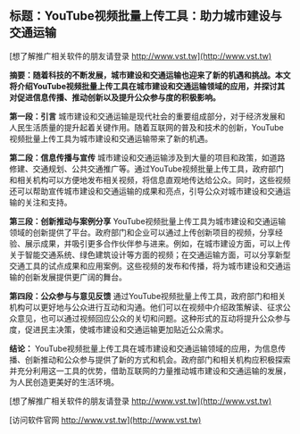 ## **标题：YouTube视频批量上传工具：助力城市建设与交通运输**

[想了解推广相关软件的朋友请登录 http://www.vst.tw](http://www.vst.tw)

**摘要：随着科技的不断发展，城市建设和交通运输也迎来了新的机遇和挑战。本文将介绍YouTube视频批量上传工具在城市建设和交通运输领域的应用，并探讨其对促进信息传播、推动创新以及提升公众参与度的积极影响。**

**第一段：引言**
城市建设和交通运输是现代社会的重要组成部分，对于经济发展和人民生活质量的提升起着关键作用。随着互联网的普及和技术的创新，YouTube视频批量上传工具为城市建设和交通运输带来了新的机遇。

**第二段：信息传播与宣传**
城市建设和交通运输涉及到大量的项目和政策，如道路修建、交通规划、公共交通推广等。通过YouTube视频批量上传工具，政府部门和相关机构可以方便地发布相关视频，将信息直观地传达给公众。同时，这些视频还可以帮助宣传城市建设和交通运输的成果和亮点，引导公众对城市建设和交通运输的关注和支持。

**第三段：创新推动与案例分享**
YouTube视频批量上传工具为城市建设和交通运输领域的创新提供了平台。政府部门和企业可以通过上传创新项目的视频，分享经验、展示成果，并吸引更多合作伙伴参与进来。例如，在城市建设方面，可以上传关于智能交通系统、绿色建筑设计等方面的视频；在交通运输方面，可以分享新型交通工具的试点成果和应用案例。这些视频的发布和传播，将为城市建设和交通运输的创新发展提供更广阔的舞台。

**第四段：公众参与与意见反馈**
通过YouTube视频批量上传工具，政府部门和相关机构可以更好地与公众进行互动和沟通。他们可以在视频中介绍政策解读、征求公众意见，也可以通过视频回应公众的关切和问题。这种形式的互动将提升公众参与度，促进民主决策，使城市建设和交通运输更加贴近公众需求。

**结论：**
YouTube视频批量上传工具在城市建设和交通运输领域的应用，为信息传播、创新推动和公众参与提供了新的方式和机会。政府部门和相关机构应积极探索并充分利用这一工具的优势，借助互联网的力量推动城市建设和交通运输的发展，为人民创造更美好的生活环境。

[想了解推广相关软件的朋友请登录 http://www.vst.tw](http://www.vst.tw)


[访问软件官网 http://www.vst.tw](http://www.vst.tw)
